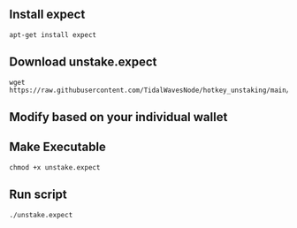 ## Install expect

    apt-get install expect

## Download unstake.expect

    wget https://raw.githubusercontent.com/TidalWavesNode/hotkey_unstaking/main/unstake.expect

## Modify based on your individual wallet

## Make Executable

    chmod +x unstake.expect

## Run script

    ./unstake.expect
